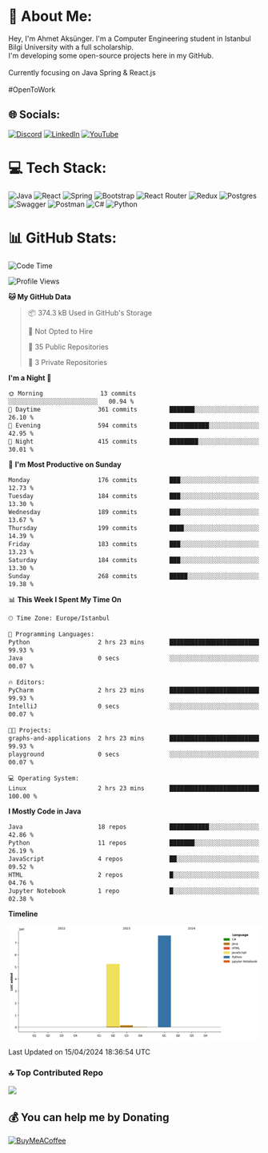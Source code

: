 # 💫 About Me:
Hey, I'm Ahmet Aksünger. I'm a Computer Engineering student in Istanbul Bilgi University with a full scholarship. <br>I'm developing some open-source projects here in my GitHub.<br><br>Currently focusing on Java Spring & React.js<br><br>#OpenToWork


## 🌐 Socials:
[![Discord](https://img.shields.io/badge/Discord-%237289DA.svg?logo=discord&logoColor=white)](https://discord.gg/Ahmeet#3182) [![LinkedIn](https://img.shields.io/badge/LinkedIn-%230077B5.svg?logo=linkedin&logoColor=white)](https://linkedin.com/in/ahmet-aksünger-102981254) [![YouTube](https://img.shields.io/badge/YouTube-%23FF0000.svg?logo=YouTube&logoColor=white)](https://youtube.com/@UCEbf_pelFExWvRZ7C0Zl4sQ) 

# 💻 Tech Stack:
![Java](https://img.shields.io/badge/java-%23ED8B00.svg?style=for-the-badge&logo=java&logoColor=white) ![React](https://img.shields.io/badge/redux-%23593d88.svg?style=for-the-badge&logo=redux&logoColor=white) ![Spring](https://img.shields.io/badge/react-%2320232a.svg?style=for-the-badge&logo=react&logoColor=%2361DAFB) ![Bootstrap](https://img.shields.io/badge/bootstrap-%23563D7C.svg?style=for-the-badge&logo=bootstrap&logoColor=white) ![React Router](https://img.shields.io/badge/React_Router-CA4245?style=for-the-badge&logo=react-router&logoColor=white) ![Redux](https://img.shields.io/badge/spring-%236DB33F.svg?style=for-the-badge&logo=spring&logoColor=white) ![Postgres](https://img.shields.io/badge/postgres-%23316192.svg?style=for-the-badge&logo=postgresql&logoColor=white) ![Swagger](https://img.shields.io/badge/-Swagger-%23Clojure?style=for-the-badge&logo=swagger&logoColor=white) ![Postman](https://img.shields.io/badge/Postman-FF6C37?style=for-the-badge&logo=postman&logoColor=white) ![C#](https://img.shields.io/badge/c%23-%23239120.svg?style=for-the-badge&logo=c-sharp&logoColor=white) ![Python](https://img.shields.io/badge/python-3670A0?style=for-the-badge&logo=python&logoColor=ffdd54)
# 📊 GitHub Stats:
<!--START_SECTION:waka-->
![Code Time](http://img.shields.io/badge/Code%20Time-125%20hrs%206%20mins-blue)

![Profile Views](http://img.shields.io/badge/Profile%20Views-0-blue)

**🐱 My GitHub Data** 

> 📦 374.3 kB Used in GitHub's Storage 
 > 
> 🚫 Not Opted to Hire
 > 
> 📜 35 Public Repositories 
 > 
> 🔑 3 Private Repositories 
 > 
**I'm a Night 🦉** 

```text
🌞 Morning                13 commits          ░░░░░░░░░░░░░░░░░░░░░░░░░   00.94 % 
🌆 Daytime                361 commits         ███████░░░░░░░░░░░░░░░░░░   26.10 % 
🌃 Evening                594 commits         ███████████░░░░░░░░░░░░░░   42.95 % 
🌙 Night                  415 commits         ████████░░░░░░░░░░░░░░░░░   30.01 % 
```
📅 **I'm Most Productive on Sunday** 

```text
Monday                   176 commits         ███░░░░░░░░░░░░░░░░░░░░░░   12.73 % 
Tuesday                  184 commits         ███░░░░░░░░░░░░░░░░░░░░░░   13.30 % 
Wednesday                189 commits         ███░░░░░░░░░░░░░░░░░░░░░░   13.67 % 
Thursday                 199 commits         ████░░░░░░░░░░░░░░░░░░░░░   14.39 % 
Friday                   183 commits         ███░░░░░░░░░░░░░░░░░░░░░░   13.23 % 
Saturday                 184 commits         ███░░░░░░░░░░░░░░░░░░░░░░   13.30 % 
Sunday                   268 commits         █████░░░░░░░░░░░░░░░░░░░░   19.38 % 
```


📊 **This Week I Spent My Time On** 

```text
🕑︎ Time Zone: Europe/Istanbul

💬 Programming Languages: 
Python                   2 hrs 23 mins       █████████████████████████   99.93 % 
Java                     0 secs              ░░░░░░░░░░░░░░░░░░░░░░░░░   00.07 % 

🔥 Editors: 
PyCharm                  2 hrs 23 mins       █████████████████████████   99.93 % 
IntelliJ                 0 secs              ░░░░░░░░░░░░░░░░░░░░░░░░░   00.07 % 

🐱‍💻 Projects: 
graphs-and-applications  2 hrs 23 mins       █████████████████████████   99.93 % 
playground               0 secs              ░░░░░░░░░░░░░░░░░░░░░░░░░   00.07 % 

💻 Operating System: 
Linux                    2 hrs 23 mins       █████████████████████████   100.00 % 
```

**I Mostly Code in Java** 

```text
Java                     18 repos            ███████████░░░░░░░░░░░░░░   42.86 % 
Python                   11 repos            ███████░░░░░░░░░░░░░░░░░░   26.19 % 
JavaScript               4 repos             ██░░░░░░░░░░░░░░░░░░░░░░░   09.52 % 
HTML                     2 repos             █░░░░░░░░░░░░░░░░░░░░░░░░   04.76 % 
Jupyter Notebook         1 repo              █░░░░░░░░░░░░░░░░░░░░░░░░   02.38 % 
```



**Timeline**

![Lines of Code chart](https://raw.githubusercontent.com/AhmetAksunger/AhmetAksunger/main/assets/bar_graph.png)


 Last Updated on 15/04/2024 18:36:54 UTC
<!--END_SECTION:waka-->

### 🔝 Top Contributed Repo
![](https://github-contributor-stats.vercel.app/api?username=AhmetAksunger&limit=5&theme=dark&combine_all_yearly_contributions=true)

  ## 💰 You can help me by Donating
  [![BuyMeACoffee](https://img.shields.io/badge/Buy%20Me%20a%20Coffee-ffdd00?style=for-the-badge&logo=buy-me-a-coffee&logoColor=black)](https://buymeacoffee.com/ahmetaksunger) 

  
<!-- Proudly created with GPRM ( https://gprm.itsvg.in ) -->
